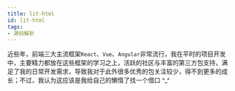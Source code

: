 ```yaml
---
title: lit-html
id: lit-html
tags:
- 源码解析
---
```

近些年，前端三大主流框架`React`、`Vue`、`Angular`非常流行，我在平时的项目开发中，主要精力都放在这些框架的学习之上，活跃的社区与丰富的第三方包支持，满足了我的日常开发需求，导致我对于此外很多优秀的包关注较少，得不到更多的成长；不过，我认为这应该是我给自己的懒惰了找一个借口 \^_^





<!--stackedit_data:
eyJoaXN0b3J5IjpbLTE5NzMxMzc0MDMsLTE5Mzc0MDg0MjUsNj
UwMTk0MDU5LC03ODA3Njk4NDVdfQ==
-->